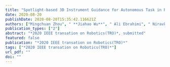 ```yaml
---
title: "Spotlight-based 3D Instrument Guidance for Autonomous Task in Robot-assisted Retinal Surgery"
date: 2020-08-20
publishDate: 2020-08-20T15:35:42.116621Z
authors: ["Mingchuan Zhou", " **Jiahao Wu**", " Ali Ebrahimi", " Niravkumar A. Patel", " Changyan He", " Peter Gehlbach", " Alois Knoll", " M Ali Nasseri", " Ioan I Iordachita"]
publication_types: ["2"]
abstract: "*2020 IEEE transation on Robotics(TRO)*, submitted"
featured: false
publication: "*2020 IEEE transation on Robotics(TRO)*"
tags: ["*2020 IEEE transation on Robotics(TRO)*"]
url_pdf: ""
doi: ""
---
```

